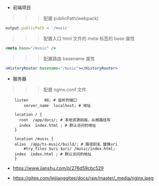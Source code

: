 - 前端项目

> > > 配置 publicPath(webpack)

```js
output.publicPath = '/music'
```

> > > 配置入口 html 文件的 meta 标签的 base 属性

```jsx
<meta base="/music" />
```

> > > 配置路由 basename 属性

```jsx
<HistoryRouter basename="/music"></HistoryRouter>
```

- 服务器

> > > 配置 nginx.conf 文件

```shell
    listen       80; # 监听的端口
        server_name  localhost; # 地址

    location / {
      root  /app/docs/; # 本地资源前缀，从根路径写
      index  index.html ; # 默认访问的地址
    }

    location /music {
    alias  /app/ts-music/build/; # 路径别名 替换uri
        #try_files $uri $uri/ /music/index.html;
    index  index.html ; # 默认访问的地址
    }
```

- <https://www.jianshu.com/p/276d59cbc529>

- <https://gitee.com/leijianggitee/docs/raw/master/_media/nginx.jpeg>
